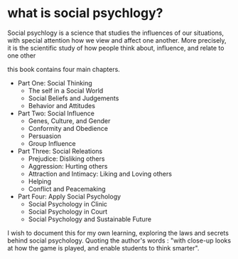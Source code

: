 # what is social psychlogy?
Social psychlogy is a science that studies the influences of our situations, with special attention how we view and affect one another. More precisely, it is the scientific study of how people think about, influence, and relate to one other

this book contains four main chapters.
* Part One: Social Thinking
  * The self in a Social World
  * Social Beliefs and Judgements
  * Behavior and Attitudes
* Part Two: Social Influence
  * Genes, Culture, and Gender
  * Conformity and Obedience
  * Persuasion
  * Group Influence
* Part Three: Social Releations
  * Prejudice: Disliking others
  * Aggression: Hurting others
  * Attraction and Intimacy: Liking and Loving others
  * Helping
  * Conflict and Peacemaking
* Part Four: Apply Social Psychology
  * Social Psychology in Clinic
  * Social Psychology in Court
  * Social Psychology and Sustainable Future

I wish to document this for my own learning, exploring the laws and secrets behind social psychology. Quoting the author's words : "with close-up looks at how the game is played, and enable students to think smarter".


